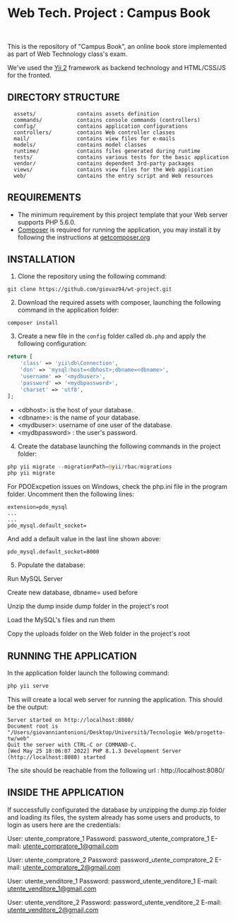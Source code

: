 

 <h1> Web Tech. Project : Campus Book  </h1>
 <br>

This is the repository of "Campus Book", an online book store implemented as part of 
Web Technology class's exam.

We've used the [Yii 2](http://www.yiiframework.com/) framework as backend technology and HTML/CSS/JS for the 
fronted.

DIRECTORY STRUCTURE
-------------------

      assets/             contains assets definition
      commands/           contains console commands (controllers)
      config/             contains application configurations
      controllers/        contains Web controller classes
      mail/               contains view files for e-mails
      models/             contains model classes
      runtime/            contains files generated during runtime
      tests/              contains various tests for the basic application
      vendor/             contains dependent 3rd-party packages
      views/              contains view files for the Web application
      web/                contains the entry script and Web resources



REQUIREMENTS
------------

- The minimum requirement by this project template that your Web server supports PHP 5.6.0.
- [Composer](http://getcomposer.org/) is required for running the application, you may install it by following the instructions
  at [getcomposer.org](http://getcomposer.org/doc/00-intro.md#installation-nix)

INSTALLATION
------------
1) Clone the repository using the following command:

~~~
git clone https://github.com/giovaz94/wt-project.git
~~~

2) Download the required assets with composer, launching the following command in the application folder:

~~~
composer install
~~~

3) Create a new file in the `config` folder called `db.php` and apply the following configuration:

```php
return [
    'class' => 'yii\db\Connection',
    'dsn' => 'mysql:host=<dbhost>;dbname=<dbname>',
    'username' => '<mydbuser>',
    'password' => '<mydbpassword>',
    'charset' => 'utf8',
];
```

 - \<dbhost\>: is the host of your database.
 - \<dbname\>: is the name of your database.
 - \<mydbuser\>: username of one user of the database.
 - \<mydbpassword\> : the user's password.

4) Create the database launching the following commands in the project folder:


```php
php yii migrate --migrationPath=@yii/rbac/migrations
php yii migrate
```

For PDOExcpetion issues on Windows, check the php.ini file in the program folder. Uncomment then the following lines:

````config
extension=pdo_mysql
...
...
pdo_mysql.default_socket=
````
And add a default value in the last line shown above:
````config
pdo_mysql.default_socket=8000
````

5) Populate the database:

Run MySQL Server

Create new database, dbname=<dbname> used before

Unzip the dump inside dump folder in the project's root

Load the MySQL's files and run them

Copy the uploads folder on the Web folder in the project's root

RUNNING THE APPLICATION
------------

In the application folder launch the following command: 

```php
php yii serve
```

This will create a local web server for running the application.
This should be the output:

```shell
Server started on http://localhost:8080/
Document root is "/Users/giovanniantonioni/Desktop/Università/Tecnologie Web/progetto-tw/web"
Quit the server with CTRL-C or COMMAND-C.
[Wed May 25 18:06:07 2022] PHP 8.1.3 Development Server (http://localhost:8080) started
```

The site should be reachable from the following url : http://localhost:8080/

INSIDE THE APPLICATION
------------

If successfully configurated the database by unzipping the dump.zip folder and loading its files,
the system already has some users and products, to login as users here are the credentials:

User: utente_compratore_1   Password:  password_utente_compratore_1   E-mail:  utente_compratore_1@gmail.com

User: utente_compratore_2   Password:  password_utente_compratore_2   E-mail:  utente_compratore_2@gmail.com 
 
User: utente_venditore_1   Password:  password_utente_venditore_1   E-mail:  utente_venditore_1@gmail.com

User: utente_venditore_2   Password:  password_utente_venditore_2   E-mail:  utente_venditore_2@gmail.com
